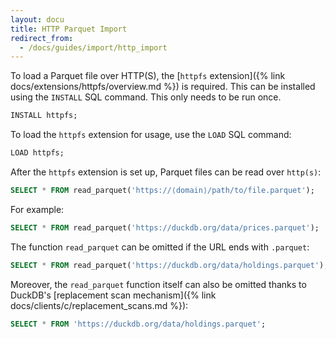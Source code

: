```yaml
---
layout: docu
title: HTTP Parquet Import
redirect_from:
  - /docs/guides/import/http_import
---
```


To load a Parquet file over HTTP(S), the [`httpfs` extension]({% link docs/extensions/httpfs/overview.md %}) is required. This can be installed using the `INSTALL` SQL command. This only needs to be run once.

```sql
INSTALL httpfs;
```

To load the `httpfs` extension for usage, use the `LOAD` SQL command:

```sql
LOAD httpfs;
```

After the `httpfs` extension is set up, Parquet files can be read over `http(s)`:

```sql
SELECT * FROM read_parquet('https://⟨domain⟩/path/to/file.parquet');
```

For example:

```sql
SELECT * FROM read_parquet('https://duckdb.org/data/prices.parquet');
```

The function `read_parquet` can be omitted if the URL ends with `.parquet`:

```sql
SELECT * FROM read_parquet('https://duckdb.org/data/holdings.parquet');
```

Moreover, the `read_parquet` function itself can also be omitted thanks to DuckDB's [replacement scan mechanism]({% link docs/clients/c/replacement_scans.md %}):

```sql
SELECT * FROM 'https://duckdb.org/data/holdings.parquet';
```
